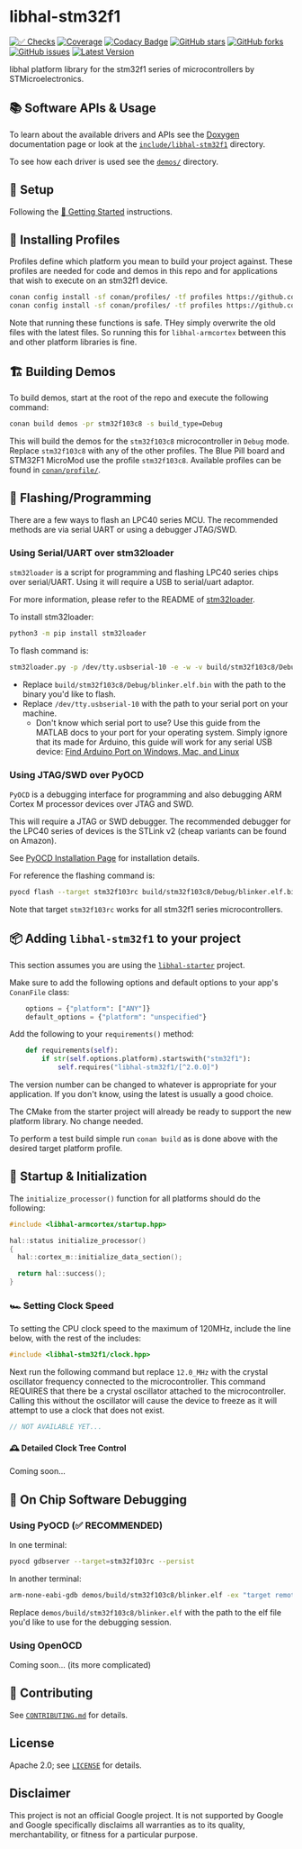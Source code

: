 # libhal-stm32f1

[![✅ Checks](https://github.com/libhal/libhal-stm32f1/actions/workflows/ci.yml/badge.svg)](https://github.com/libhal/libhal-stm32f1/actions/workflows/ci.yml)
[![Coverage](https://libhal.github.io/libhal-stm32f1/coverage/coverage.svg)](https://libhal.github.io/libhal-stm32f1/coverage/)
[![Codacy Badge](https://app.codacy.com/project/badge/Grade/b084e6d5962d49a9afcb275d62cd6586)](https://www.codacy.com/gh/libhal/libhal-stm32f1/dashboard?utm_source=github.com&utm_medium=referral&utm_content=libhal/libhal-stm32f1&utm_campaign=Badge_Grade)
[![GitHub stars](https://img.shields.io/github/stars/libhal/libhal-stm32f1.svg)](https://github.com/libhal/libhal-stm32f1/stargazers)
[![GitHub forks](https://img.shields.io/github/forks/libhal/libhal-stm32f1.svg)](https://github.com/libhal/libhal-stm32f1/network)
[![GitHub issues](https://img.shields.io/github/issues/libhal/libhal.svg)](https://github.com/libhal/libhal/issues)
[![Latest Version](https://libhal.github.io/libhal-stm32f1/latest_version.svg)](https://github.com/libhal/libhal-stm32f1/blob/main/conanfile.py)

libhal platform library for the stm32f1 series of microcontrollers by
STMicroelectronics.

## 📚 Software APIs & Usage

To learn about the available drivers and APIs see the
[Doxygen](https://libhal.github.io/libhal-stm32f1/api)
documentation page or look at the
[`include/libhal-stm32f1`](https://github.com/libhal/libhal-stm32f1/tree/main/include/libhal-stm32f1)
directory.

To see how each driver is used see the
[`demos/`](https://github.com/libhal/libhal-stm32f1/tree/main/demos) directory.

## 🧰 Setup

Following the
[🚀 Getting Started](https://libhal.github.io/2.1/getting_started/)
instructions.

## 📡 Installing Profiles

Profiles define which platform you mean to build your project against. These
profiles are needed for code and demos in this repo and for applications that
wish to execute on an stm32f1 device.

```bash
conan config install -sf conan/profiles/ -tf profiles https://github.com/libhal/libhal-armcortex.git
conan config install -sf conan/profiles/ -tf profiles https://github.com/libhal/libhal-stm32f1.git
```

Note that running these functions is safe. THey simply overwrite the old files
with the latest files. So running this for `libhal-armcortex` between this and
other platform libraries is fine.

## 🏗️ Building Demos

To build demos, start at the root of the repo and execute the following command:

```bash
conan build demos -pr stm32f103c8 -s build_type=Debug
```

This will build the demos for the `stm32f103c8` microcontroller in `Debug` mode.
Replace `stm32f103c8` with any of the other profiles. The Blue Pill board and
STM32F1 MicroMod use the profile `stm32f103c8`. Available profiles can be found
in
[`conan/profile/`](https://github.com/libhal/libhal-stm32f1/tree/main/conan/profile/).

## 💾 Flashing/Programming

There are a few ways to flash an LPC40 series MCU. The recommended methods are
via serial UART or using a debugger JTAG/SWD.

### Using Serial/UART over stm32loader

`stm32loader` is a script for programming and flashing LPC40 series chips over
serial/UART. Using it will require a USB to serial/uart adaptor.

For more information, please refer to the README of
[stm32loader](https://pypi.org/project/stm32loader/).

To install stm32loader:

```bash
python3 -m pip install stm32loader
```

To flash command is:

```bash
stm32loader.py -p /dev/tty.usbserial-10 -e -w -v build/stm32f103c8/Debug/blinker.elf.bin
```

- Replace `build/stm32f103c8/Debug/blinker.elf.bin` with the path to the binary you'd like
  to flash.
- Replace `/dev/tty.usbserial-10` with the path to your serial port on your
  machine.
  - Don't know which serial port to use? Use this guide from the MATLAB docs
    to your port for your operating system. Simply ignore that its made for
    Arduino, this guide will work for any serial USB device: [Find Arduino Port on
    Windows, Mac, and
    Linux](https://www.mathworks.com/help/supportpkg/arduinoio/ug/find-arduino-port-on-windows-mac-and-linux.html)

### Using JTAG/SWD over PyOCD

`PyOCD` is a debugging interface for programming and also debugging ARM Cortex M
processor devices over JTAG and SWD.

This will require a JTAG or SWD debugger. The recommended debugger for the
LPC40 series of devices is the STLink v2 (cheap variants can be found on
Amazon).

See [PyOCD Installation Page](https://pyocd.io/docs/installing) for installation
details.

For reference the flashing command is:

```bash
pyocd flash --target stm32f103rc build/stm32f103c8/Debug/blinker.elf.bin
```

Note that target `stm32f103rc` works for all stm32f1 series microcontrollers.

## 📦 Adding `libhal-stm32f1` to your project

This section assumes you are using the
[`libhal-starter`](https://github.com/libhal/libhal-starter)
project.

Make sure to add the following options and default options to your app's
`ConanFile` class:

```python
    options = {"platform": ["ANY"]}
    default_options = {"platform": "unspecified"}
```

Add the following to your `requirements()` method:

```python
    def requirements(self):
        if str(self.options.platform).startswith("stm32f1"):
            self.requires("libhal-stm32f1/[^2.0.0]")
```

The version number can be changed to whatever is appropriate for your
application. If you don't know, using the latest is usually a good choice.

The CMake from the starter project will already be ready to support the new
platform library. No change needed.

To perform a test build simple run `conan build` as is done above with the
desired target platform profile.

## 🏁 Startup & Initialization

The `initialize_processor()` function for all platforms should do the following:

```C++
#include <libhal-armcortex/startup.hpp>

hal::status initialize_processor()
{
  hal::cortex_m::initialize_data_section();

  return hal::success();
}
```

### 🏎️ Setting Clock Speed

To setting the CPU clock speed to the maximum of 120MHz, include the line below,
with the rest of the includes:

```C++
#include <libhal-stm32f1/clock.hpp>
```

Next run the following command but replace `12.0_MHz` with the crystal
oscillator frequency connected to the microcontroller. This command REQUIRES
that there be a crystal oscillator attached to the microcontroller. Calling
this without the oscillator will cause the device to freeze as it will attempt
to use a clock that does not exist.

```C++
// NOT AVAILABLE YET...
```

#### 🕰️ Detailed Clock Tree Control

Coming soon...

## 🔎 On Chip Software Debugging

### Using PyOCD (✅ RECOMMENDED)

In one terminal:

```bash
pyocd gdbserver --target=stm32f103rc --persist
```

In another terminal:

```bash
arm-none-eabi-gdb demos/build/stm32f103c8/blinker.elf -ex "target remote :3333"
```

Replace `demos/build/stm32f103c8/blinker.elf` with the path to the elf file you'd
like to use for the debugging session.

### Using OpenOCD

Coming soon... (its more complicated)

## :busts_in_silhouette: Contributing

See [`CONTRIBUTING.md`](CONTRIBUTING.md) for details.

## License

Apache 2.0; see [`LICENSE`](LICENSE) for details.

## Disclaimer

This project is not an official Google project. It is not supported by
Google and Google specifically disclaims all warranties as to its quality,
merchantability, or fitness for a particular purpose.
